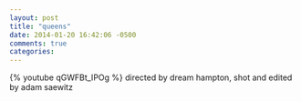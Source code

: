 ```yaml
---
layout: post
title: "queens"
date: 2014-01-20 16:42:06 -0500
comments: true
categories: 
---
```

{% youtube qGWFBt_IPOg %} 
directed by dream hampton, shot and edited by adam saewitz